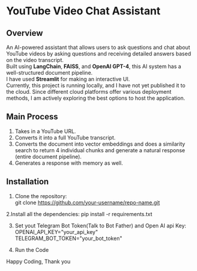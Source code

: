 # YouTube Video Chat Assistant

## Overview

An AI-powered assistant that allows users to ask questions and chat about YouTube videos by asking questions and receiving detailed answers based on the video transcript.  
Built using **LangChain**, **FAISS**, and **OpenAI GPT-4**, this AI system has a well-structured document pipeline.  
I have used **Streamlit** for making an interactive UI.  
Currently, this project is running locally, and I have not yet published it to the cloud. Since different cloud platforms offer various deployment methods, I am actively exploring the best options to host the application.

## Main Process
1. Takes in a YouTube URL.
2. Converts it into a full YouTube transcript.
3. Converts the document into vector embeddings and does a similarity search to return 4 individual chunks and generate a natural response (entire document pipeline).
4. Generates a response with memory as well.

## Installation
1. Clone the repository:  
   git clone https://github.com/your-username/repo-name.git

2.Install all the dependencies:
    pip install -r requirements.txt

3. Set yout Telegram Bot Token(Talk to Bot Father) and Open AI api Key:
    OPENAI_API_KEY="your_api_key"
    TELEGRAM_BOT_TOKEN="your_bot_token"

4. Run the Code 

Happy Coding, 
Thank you 

    

